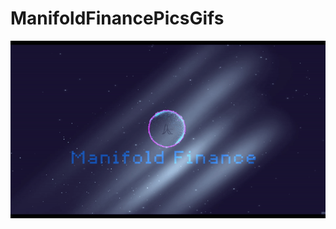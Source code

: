 # ManifoldFinancePicsGifs
![](https://github.com/xcantera/ManifoldFinancePicsGifs/blob/main/manifoldgif.gif)
